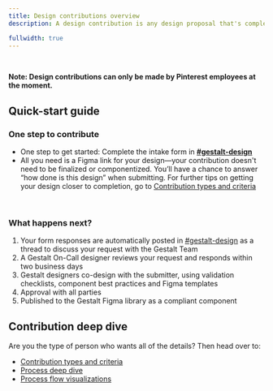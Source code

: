 ```yaml
---
title: Design contributions overview
description: A design contribution is any design proposal that's completed and approved for compliant release through the Gestalt Design System for other teams to reuse. To get started, all you need is a design in Figma.

fullwidth: true
---
```


<ImgContainer noPadding color="background-default" src="https://www.pinterest-assets.com/AssetLink/xp1o28h7ds7al708l06t13q76m2ruo85/updated-hero-png.png" alt="Screenshot of the Slack interface with the link to the contribution form circled in red."/>
<br/>

**Note: Design contributions can only be made by Pinterest employees at the moment.**

## Quick-start guide

### One step to contribute

- One step to get started: Complete the intake form in **[#gestalt-design](http://pinch.pinadmin.com/gestalt-design)**
- All you need is a Figma link for your design—your contribution doesn't need to be finalized or componentized. You’ll have a chance to answer “how done is this design” when submitting. For further tips on getting your design closer to completion, go to [Contribution types and criteria](team_support/design_contributions/contribution_types_and_criteria)
<br/>

### What happens next?

1. Your form responses are automatically posted in [#gestalt-design](http://pinch.pinadmin.com/gestalt-design) as a thread to discuss your request with the Gestalt Team
2. A Gestalt On-Call designer reviews your request and responds within two business days
3. Gestalt designers co-design with the submitter, using validation checklists, component best practices and Figma templates
4. Approval with all parties
5. Published to the Gestalt Figma library as a compliant component

## Contribution deep dive
Are you the type of person who wants all of the details? Then head over to:
- [Contribution types and criteria](team_support/design_contributions/contribution_types_and_criteria)
- [Process deep dive](team_support/design_contributions/process_deep_dive)
- [Process flow visualizations](team_support/design_contributions/process_diagrams)
